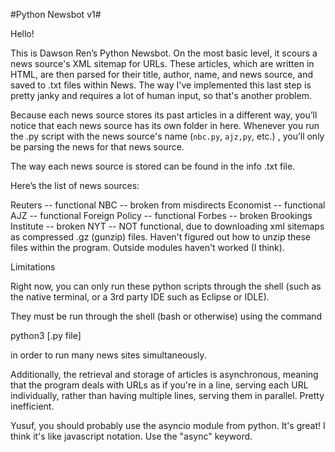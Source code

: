 #Python Newsbot v1#

Hello!

This is Dawson Ren’s Python Newsbot. On the most basic level, it scours a news source's XML sitemap for URLs. These articles, which are written in HTML, are then parsed for their title, author, name, and news source, and saved to .txt files within News. The way I've implemented this last step is pretty janky and requires a lot of human input, so that's another problem.

Because each news source stores its past articles in a different way, you’ll notice that each news source has its own folder in here. Whenever you run the .py script with the news source's name (`nbc.py`, `ajz,py`, etc.) , you’ll only be parsing the news for that news source.

The way each news source is stored can be found in the info .txt file.

Here’s the list of news sources:

Reuters -- functional
NBC -- broken from misdirects
Economist -- functional
AJZ -- functional
Foreign Policy -- functional
Forbes -- broken
Brookings Institute -- broken
NYT -- NOT functional, due to downloading xml sitemaps as compressed .gz (gunzip) files. Haven't figured out how to unzip these files within the program. Outside modules haven't worked (I think).

Limitations

Right now, you can only run these python scripts through the shell (such as the native terminal, or a 3rd party IDE such as Eclipse or IDLE).

They must be run through the shell (bash or otherwise) using the command

python3 [.py file]

in order to run many news sites simultaneously.

Additionally, the retrieval and storage of articles is asynchronous, meaning that the program deals with URLs as if you're in a line, serving each URL individually, rather than having multiple lines, serving them in parallel. Pretty inefficient. 

Yusuf, you should probably use the asyncio module from python. It's great! I think it's like javascript notation. Use the "async" keyword.
